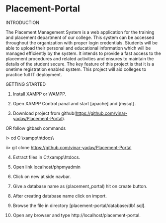 # Placement-Portal

INTRODUCTION

The Placement Management System is a web application for the training and placement department of our college. This system can be accessed throughout the organization with proper login credentials. Students will be able to upload their personal and educational information which will be managed efficiently by the system. It intends to provide a fast access to the placement procedures and related activities and ensures to maintain the details of the student secure. The key feature of this project is that it is a onetime registration enabled system. This project will aid colleges to practice full IT deployment.

GETTING STARTED

1. Install XAMPP or WAMPP.

2. Open XAMPP Control panal and start [apache] and [mysql] .

3. Download project from github(https://github.com/vinar-yadav/Placement-Portal).

OR follow gitbash commands

i> cd C:\\xampp\htdocs\

ii> git clone https://github.com/vinar-yadav/Placement-Portal

4. Extract files in C:\xampp\htdocs.

5. Open link localhost/phpmyadmin

6. Click on new at side navbar.

7. Give a database name as (placement_portal) hit on create button.

8. After creating database name click on import.

9. Browse the file in directory [placement-portal/database/db1.sql].

10. Open any browser and type http://localhost/placement-portal.
